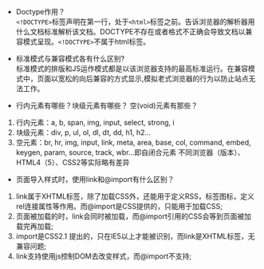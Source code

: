 * Doctype作用？  
```<!DOCTYPE>```标签声明在第一行，处于```<html>```标签之前。告诉浏览器的解析器用什么文档标准解析该文档。DOCTYPE不存在或者格式不正确会导致文档以兼容模式呈现。```<!DOCTYPE>```不属于html标签。

* 标准模式与兼容模式各有什么区别?  
标准模式的排版和JS运作模式都是以该浏览器支持的最高标准运行。在兼容模式中，页面以宽松的向后兼容的方式显示,模拟老式浏览器的行为以防止站点无法工作。

* 行内元素有哪些？块级元素有哪些？ 空(void)元素有那些？  
1. 行内元素：a, b, span, img, input, select, strong, i
2. 块级元素：div, p, ul, ol, dl, dt, dd, h1, h2...
3. 空元素：br, hr, img, input, link, meta, area, base, col, command, embed, keygen, param, source, track, wbr...即自闭合元素
不同浏览器（版本）、HTML4（5）、CSS2等实际略有差异

* 页面导入样式时，使用link和@import有什么区别？
1. link属于XHTML标签，除了加载CSS外，还能用于定义RSS，标签图标，定义rel连接属性等作用。而@import是CSS提供的，只能用于加载CSS;
2. 页面被加载的时，link会同时被加载，而@import引用的CSS会等到页面被加载完再加载;
3. import是CSS2.1 提出的，只在IE5以上才能被识别，而link是XHTML标签，无兼容问题;
4. link支持使用js控制DOM去改变样式，而@import不支持;
